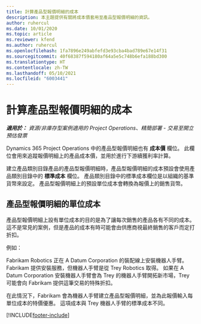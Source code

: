 ```yaml
---
title: 計算產品型報價明細的成本
description: 本主題提供有關將成本價套用至產品型報價明細的資訊。
author: ruhercul
ms.date: 10/01/2020
ms.topic: article
ms.reviewer: kfend
ms.author: ruhercul
ms.openlocfilehash: 1fa7896e249abfefd3e93cba4bad789e67e14f31
ms.sourcegitcommit: 40f68387f594180af64a5e5c748b6efa188bd300
ms.translationtype: HT
ms.contentlocale: zh-TW
ms.lasthandoff: 05/10/2021
ms.locfileid: "6003441"
---
```

# <a name="costing-product-based-quote-lines"></a>計算產品型報價明細的成本

_**適用於：** 資源/非庫存型案例適用的 Project Operations、精簡部署 - 交易至開立預估發票_


Dynamics 365 Project Operations 中的產品型報價明細也有 **成本價** 欄位。 此欄位會用來追蹤報價明細上的產品成本價，並用於進行下游續獲利率計算。

建立產品類別目錄產品的產品型報價明細時，產品型報價明細的成本預設會使用產品類別目錄中的 **標準成本** 欄位。 產品類別目錄中的標準成本欄位是以組織的基準貨幣來設定。 產品型報價明細上的預設單位成本會轉換為報價上的銷售貨幣。

## <a name="unit-cost-on-a-product-based-quote-line"></a>產品型報價明細的單位成本

產品型報價明細上設有單位成本的目的是為了讓每次銷售的產品各有不同的成本。 這不是常見的案例，但是產品的成本有時可能會由供應商視最終銷售的客戶而定打折扣。

例如：

Fabrikam Robotics 正在 A Datum Corporation 的裝配線上安裝機器人手臂。 Fabrikam 提供安裝服務，但機器人手臂是從 Trey Robotics 取得。 如果在 A Datum Corporation 安裝機器人手臂會為 Trey 的機器人手臂開拓新市場，Trey 可能會向 Fabrikam 提供這筆交易的特殊折扣。

在此情況下，Fabrikam 會為機器人手臂建立產品型報價明細，並為此報價輸入每單位成本的特價優惠。 這項成本與 Trey 機器人手臂的標準成本不同。


[!INCLUDE[footer-include](../../includes/footer-banner.md)]